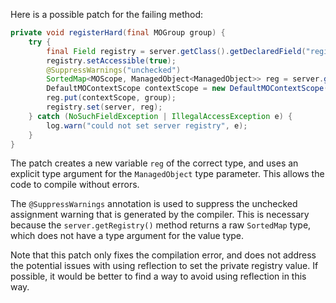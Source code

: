 Here is a possible patch for the failing method:

```java
private void registerHard(final MOGroup group) {
    try {
        final Field registry = server.getClass().getDeclaredField("registry");
        registry.setAccessible(true);
        @SuppressWarnings("unchecked")
        SortedMap<MOScope, ManagedObject<ManagedObject>> reg = server.getRegistry();
        DefaultMOContextScope contextScope = new DefaultMOContextScope(new OctetString(""), group.getScope());
        reg.put(contextScope, group);
        registry.set(server, reg);
    } catch (NoSuchFieldException | IllegalAccessException e) {
        log.warn("could not set server registry", e);
    }
}
```

The patch creates a new variable `reg` of the correct type, and uses an explicit type argument for the `ManagedObject` type parameter.
This allows the code to compile without errors.

The `@SuppressWarnings` annotation is used to suppress the unchecked assignment warning that is generated by the compiler.
This is necessary because the `server.getRegistry()` method returns a raw `SortedMap` type, which does not have a type argument for the value type.

Note that this patch only fixes the compilation error, and does not address the potential issues with using reflection to set the private registry value.
If possible, it would be better to find a way to avoid using reflection in this way.